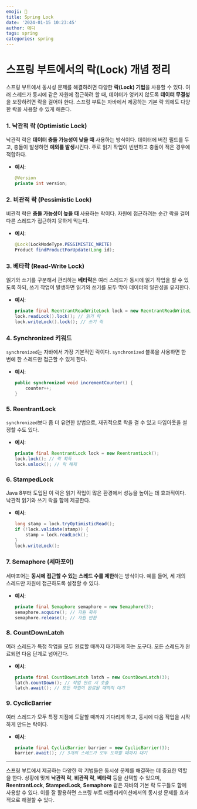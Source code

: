 ```yaml
---
emoji: 📖
title: Spring Lock
date: '2024-01-15 10:23:45'
author: 에디
tags: spring
categories: spring
---
```


# 스프링 부트에서의 락(Lock) 개념 정리

스프링 부트에서 동시성 문제를 해결하려면 다양한 **락(Lock) 기법**을 사용할 수 있다. 여러 스레드가 동시에 같은 자원에 접근하려 할 때, 데이터가 엉키지 않도록 **데이터 무결성**을 보장하려면 락을 걸어야 한다. 스프링 부트는 자바에서 제공하는 기본 락 외에도 다양한 락을 사용할 수 있게 해준다.

### 1. **낙관적 락 (Optimistic Lock)**
낙관적 락은 **데이터 충돌 가능성이 낮을 때** 사용하는 방식이다. 데이터에 버전 필드를 두고, 충돌이 발생하면 **예외를 발생**시킨다. 주로 읽기 작업이 빈번하고 충돌이 적은 경우에 적합하다.

- **예시**: 
  ```java
  @Version
  private int version;
  ```

### 2. **비관적 락 (Pessimistic Lock)**
비관적 락은 **충돌 가능성이 높을 때** 사용하는 락이다. 자원에 접근하려는 순간 락을 걸어 다른 스레드가 접근하지 못하게 막는다.

- **예시**:
  ```java
  @Lock(LockModeType.PESSIMISTIC_WRITE)
  Product findProductForUpdate(Long id);
  ```

### 3. **베타락 (Read-Write Lock)**
읽기와 쓰기를 구분해서 관리하는 **베타락**은 여러 스레드가 동시에 읽기 작업을 할 수 있도록 하되, 쓰기 작업이 발생하면 읽기와 쓰기를 모두 막아 데이터의 일관성을 유지한다.

- **예시**:
  ```java
  private final ReentrantReadWriteLock lock = new ReentrantReadWriteLock();
  lock.readLock().lock(); // 읽기 락
  lock.writeLock().lock(); // 쓰기 락
  ```

### 4. **Synchronized 키워드**
`synchronized`는 자바에서 가장 기본적인 락이다. `synchronized` 블록을 사용하면 한 번에 한 스레드만 접근할 수 있게 한다.

- **예시**:
  ```java
  public synchronized void incrementCounter() {
      counter++;
  }
  ```

### 5. **ReentrantLock**
`synchronized`보다 좀 더 유연한 방법으로, 재귀적으로 락을 걸 수 있고 타임아웃을 설정할 수도 있다.

- **예시**:
  ```java
  private final ReentrantLock lock = new ReentrantLock();
  lock.lock(); // 락 획득
  lock.unlock(); // 락 해제
  ```

### 6. **StampedLock**
Java 8부터 도입된 이 락은 읽기 작업이 많은 환경에서 성능을 높이는 데 효과적이다. 낙관적 읽기와 쓰기 락을 함께 제공한다.

- **예시**:
  ```java
  long stamp = lock.tryOptimisticRead();
  if (!lock.validate(stamp)) {
      stamp = lock.readLock();
  }
  lock.writeLock();
  ```

### 7. **Semaphore (세마포어)**
세마포어는 **동시에 접근할 수 있는 스레드 수를 제한**하는 방식이다. 예를 들어, 세 개의 스레드만 자원에 접근하도록 설정할 수 있다.

- **예시**:
  ```java
  private final Semaphore semaphore = new Semaphore(3);
  semaphore.acquire(); // 자원 획득
  semaphore.release(); // 자원 반환
  ```

### 8. **CountDownLatch**
여러 스레드가 특정 작업을 모두 완료할 때까지 대기하게 하는 도구다. 모든 스레드가 완료되면 다음 단계로 넘어간다.

- **예시**:
  ```java
  private final CountDownLatch latch = new CountDownLatch(3);
  latch.countDown(); // 작업 완료 시 호출
  latch.await(); // 모든 작업이 완료될 때까지 대기
  ```

### 9. **CyclicBarrier**
여러 스레드가 모두 특정 지점에 도달할 때까지 기다리게 하고, 동시에 다음 작업을 시작하게 만드는 락이다.

- **예시**:
  ```java
  private final CyclicBarrier barrier = new CyclicBarrier(3);
  barrier.await(); // 3개의 스레드가 모두 도착할 때까지 대기
  ```

---

스프링 부트에서 제공하는 다양한 락 기법들은 동시성 문제를 해결하는 데 중요한 역할을 한다. 상황에 맞게 **낙관적 락**, **비관적 락**, **베타락** 등을 선택할 수 있으며, **ReentrantLock**, **StampedLock**, **Semaphore** 같은 자바의 기본 락 도구들도 함께 사용할 수 있다. 이를 잘 활용하면 스프링 부트 애플리케이션에서의 동시성 문제를 효과적으로 해결할 수 있다.

```toc

```
